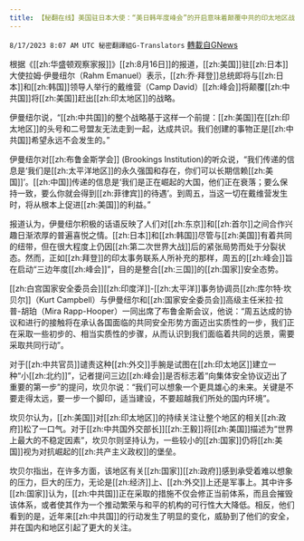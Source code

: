 ```yaml
---
title: 【秘翻在线】美国驻日本大使：“美日韩年度峰会”的开启意味着颠覆中共的印太地区战略
---
```

`8/17/2023 8:07 AM UTC 秘密翻譯組G-Translators` [轉載自GNews](https://gnews.org/articles/1561821)

根据《[[zh:华盛顿观察家报]]》[[zh:8月16日]]的报道，[[zh:美国]]驻[[zh:日本]]大使拉姆·伊曼纽尔（Rahm Emanuel）表示，[[zh:乔·拜登]]总统即将与[[zh:日本]]和[[zh:韩国]]领导人举行的戴维营（Camp David）[[zh:峰会]]将颠覆[[zh:中共国]]将[[zh:美国]]赶出[[zh:印太地区]]的战略。

伊曼纽尔说，“[[zh:中共国]]的整个战略基于这样一个前提：[[zh:美国]]在[[zh:印太地区]]的头号和二号盟友无法走到一起，达成共识。我们创建的事物正是[[zh:中共国]]希望永远不会发生的。”

伊曼纽尔对[[zh:布鲁金斯学会]] (Brookings Institution)的听众说，“我们传递的信息是‘我们是[[zh:太平洋地区]]的永久强国和存在，你们可以长期信赖[[zh:美国]]’。[[zh:中国]]传递的信息是‘我们是正在崛起的大国，他们正在衰落；要么保持一致，要么你就会得到[[zh:菲律宾]]的待遇’。到周五，当这一切在戴维营发生时，将从根本上促进[[zh:美国]]的利益。”

报道认为，伊曼纽尔积极的话语反映了人们对[[zh:东京]]和[[zh:首尔]]之间合作兴趣日渐浓厚的普遍喜悦之情。[[zh:日本]]和[[zh:韩国]]尽管与[[zh:美国]]有着共同的纽带，但在很大程度上仍因[[zh:第二次世界大战]]后的紧张局势而处于分裂状态。然而，正如[[zh:拜登]]的印太事务联系人所补充的那样，周五的[[zh:峰会]]旨在启动“三边年度[[zh:峰会]]”，目的是整合[[zh:三国]]的[[zh:国家]]安全态势。

[[zh:白宫国家安全委员会]][[zh:印度洋]]\-[[zh:太平洋]]事务协调员[[zh:库尔特·坎贝尔]]（Kurt Campbell）与伊曼纽尔和[[zh:国家安全委员会]]高级主任米拉·拉普\-胡珀（Mira Rapp-Hooper）一同出席了布鲁金斯会议，他说：“周五达成的协议和进行的接触将在承认各国面临的共同安全形势方面迈出实质性的一步，我们正在采取一些初步的、相当实质性的步骤，从而认识到我们面临着共同的远景，需要采取共同行动”。

对于[[zh:中共官员]]谴责这种[[zh:外交]]手腕是试图在[[zh:印太地区]]建立一种“小[[zh:北约]]”，记者提问三边[[zh:峰会]]是否标志着“向集体安全协议迈出了重要的第一步”的提问，坎贝尔说：“我们可以想象一个更具雄心的未来。关键是不要走得太远，要一步一个脚印，适当建设，不要超越我们所处的国内环境”。

坎贝尔认为，[[zh:美国]]对[[zh:印太地区]]的持续关注让整个地区的相关[[zh:政府]]松了一口气。对于[[zh:中共国外交部长]][[zh:王毅]]将[[zh:美国]]描述为“世界上最大的不稳定因素”，坎贝尔则坚持认为，一些较小的[[zh:国家]]仍将[[zh:美国]]视为对抗崛起的[[zh:共产主义政权]]的堡垒。

坎贝尔指出，在许多方面，该地区有关[[zh:国家]][[zh:政府]]感到承受着难以想象的压力，巨大的压力，无论是[[zh:经济]]上、[[zh:外交]]上还是军事上。其中许多[[zh:国家]]认为，[[zh:中共国]]正在采取的措施不仅会修正当前体系，而且会摧毁该体系，或者使其作为一个推动繁荣与和平的机构的可行性大大降低。相反，他们看到的是，近年来[[zh:中共国]]的行动发生了明显的变化，威胁到了他们的安全，并在国内和地区引起了更大的关注。
